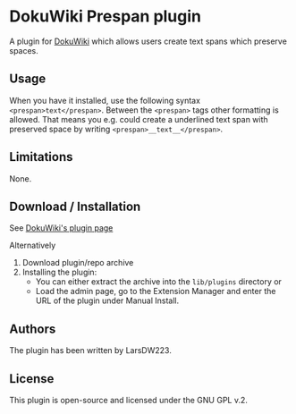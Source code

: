 # DokuWiki Prespan plugin

A plugin for [DokuWiki](https://www.dokuwiki.org/) which allows users create text
spans which preserve spaces.

## Usage

When you have it installed, use the following syntax ```<prespan>text</prespan>```.
Between the ```<prespan>``` tags other formatting is allowed. That means you
e.g. could create a underlined text span with preserved space by writing
```<prespan>__text__</prespan>```.

## Limitations

None.

## Download / Installation

 See [DokuWiki's plugin page](https://www.dokuwiki.org/plugin:prespan)

Alternatively
 1. Download plugin/repo archive
 2. Installing the plugin:
    * You can either extract the archive into the ```lib/plugins``` directory or
    * Load the admin page, go to the Extension Manager and enter the URL of the plugin under Manual Install.

## Authors

 The plugin has been written by LarsDW223.

## License

This plugin is open-source and licensed under the GNU GPL v.2.
